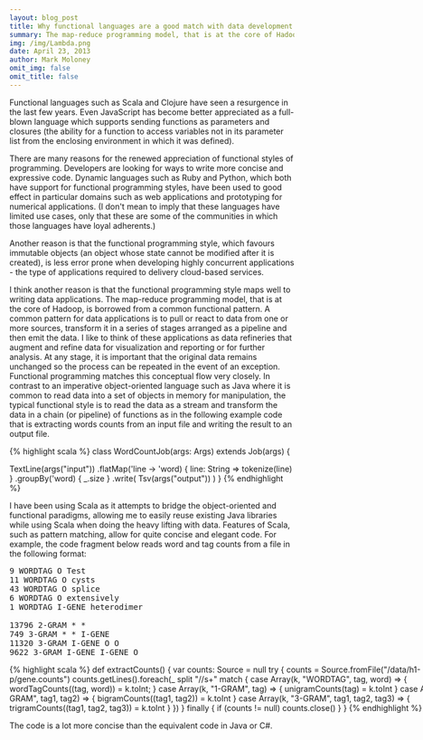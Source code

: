 ```yaml
---
layout: blog_post
title: Why functional languages are a good match with data development
summary: The map-reduce programming model, that is at the core of Hadoop, is borrowed from a common functional pattern.
img: /img/Lambda.png
date: April 23, 2013
author: Mark Moloney
omit_img: false
omit_title: false
---
```


Functional languages such as Scala and Clojure have seen a resurgence in the last few years. Even JavaScript
has become better appreciated as a full-blown language which
supports sending functions as parameters and closures (the ability for a function to access variables not in its
parameter list from the enclosing environment in which it was defined).

There are many reasons for the renewed appreciation of functional styles of programming. Developers are looking for
ways to write more concise and expressive code. Dynamic languages such as Ruby and Python, which both have support
for functional programming styles, have been used to good effect in particular domains such as web applications and
prototyping for numerical applications. (I don't mean to imply that these languages have limited use cases, only that
these are some of the communities in which those languages have loyal adherents.)

Another reason is that the functional programming style, which favours immutable objects (an object whose state
cannot be modified after it is created), is less error prone when developing highly concurrent applications - the
type of applications required to delivery cloud-based services.

I think another reason is that the functional programming style maps well to writing data applications. The
map-reduce programming model, that is at the core of Hadoop, is borrowed from a common
functional pattern. A common pattern for data applications is to pull or react to data from one or
more sources, transform it in a series of stages arranged as a pipeline and then emit the data. I like to think
of these applications as data refineries that augment and refine data for visualization and reporting
or for further analysis. At any stage, it
is important that the original data remains unchanged so the process can be repeated in the event of an exception.
Functional programming matches this conceptual flow very closely. In contrast to an imperative object-oriented
language such as Java where it is common to read data into a set of objects in memory for manipulation, the
typical functional style is to read the data as a stream and transform the data in a chain (or pipeline) of
functions as in the following example code that is extracting words counts from an input file and writing the
result to an output file.

{% highlight scala %}
class WordCountJob(args: Args) extends Job(args) {

  TextLine(args("input"))
    .flatMap('line -> 'word) { line: String => tokenize(line) }
    .groupBy('word) { _.size }
    .write( Tsv(args("output")) )
}
{% endhighlight %}

I have been using Scala as it attempts to bridge the object-oriented and functional paradigms, allowing me to
easily reuse existing Java libraries while using Scala when doing the heavy lifting with data. Features of Scala,
such as pattern matching, allow for quite concise and elegant code. For example, the code fragment below
reads word and tag counts from a file in the following format:

<pre>
9 WORDTAG O Test
11 WORDTAG O cysts
43 WORDTAG O splice
6 WORDTAG O extensively
1 WORDTAG I-GENE heterodimer

13796 2-GRAM * *
749 3-GRAM * * I-GENE
11320 3-GRAM I-GENE O O
9622 3-GRAM I-GENE I-GENE O
</pre>


<div style="width: 810px;">
{% highlight scala %}
def extractCounts() {
  var counts: Source = null
  try {
    counts = Source.fromFile("/data/h1-p/gene.counts")
    counts.getLines().foreach(_ split "//s+" match {
      case Array(k, "WORDTAG", tag, word)       => { wordTagCounts((tag, word)) = k.toInt; }
      case Array(k, "1-GRAM", tag)              => { unigramCounts(tag) = k.toInt }
      case Array(k, "2-GRAM", tag1, tag2)       => { bigramCounts((tag1, tag2)) = k.toInt }
      case Array(k, "3-GRAM", tag1, tag2, tag3) => { trigramCounts((tag1, tag2, tag3)) = k.toInt }
    })
  } finally {
    if (counts != null) counts.close()
  }
}
{% endhighlight %}
</div>

The code is a lot more concise than the equivalent code in Java or C#.
